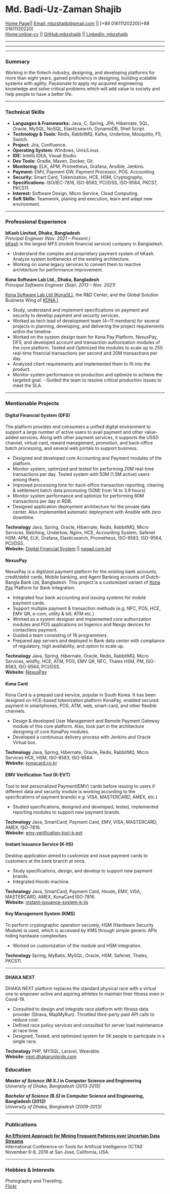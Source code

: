# **Md. Badi-Uz-Zaman Shajib**

[Home Page](https://mbzshajib.github.io/online-cv)|| [Email: mbzshajib@gmail.com](mailto:mbzshajib@gmail.com)
|| [+88 01611120220](+88 01611120220)  
[Home:online-cv](https://mbzshajib.github.io/online-cv/) || [GitHub:mbzshajib](https://github.com/mbzshajib)
|| [LinkedIn: mbzshajib](https://www.linkedin.com/in/mbzshajib)

---
---
---

### **Summary**

<!-- Make one line -->
Working in the fintech industry, designing, and developing platforms for more than eight years, gained proficiency in designing, building scalable systems with agility. Passionate to apply my acquired engineering knowledge and solve critical problems which will add value to society and help people to have a better life.

---

### **Technical Skills**

<!-- Review -->

- **Languages & Frameworks:** Java, C, Spring, JPA, Hibernate, SQL, Oracle, MySQL, NoSQL, Elasticsearch, DynamoDB, Shell
  Script.
- **Technology & Tools:** Redis, RabbitMQ, Kafka, Undertow, Mosquitto, F5, Switch.
- **Project:** Jira, Confluence.
- **Operating System:** Windows, Unix/Linux.
- **IDE:** Intellij IDEA, Visual Studio.
- **Dev Tools:** Gradle, Maven, Docker, Git.
- **Monitoring:** ELK, APM, Prometheus, Grafana, Ansible, Jenkins.
- **Payment:** EMV, Payment GW, Payment Processor, POS, Accounting.
- **Security:** Smart Card, Tokenization, HCE, HSM, Cryptography,
- **Specifications:** ISO/IEC-7816, ISO-8583, PCI/DSS, ISO-9564, PKCS7, PKCS11.
- **Interest:** Software Design, Micro Service, Cloud Computing.
- **Soft Skills:** Teamwork, planing and execution, learn and adapt new environment.

---

### **Professional Experience**

**bKash Limited, Dhaka, Bangladesh**    
_Principal Engineer (Nov. 2021 – Present.)_  
[bKash](https://www.bkash.com) is the largest MFS (mobile financial service) company in Bangladesh.
<!-- Two Line -->

- Understand the complex and proprietary payment system of bKash. Analyze system bottlenecks of the existing architecture.
- Working on some legacy services to convert them to reactive architecture for performance improvement.

**Kona Software Lab Ltd., Dhaka, Bangladesh**    
_Principal Software Engineer (Sept. 2013 – Nov. 2021)_
<!-- 4/5 Line -->
[Kona Software Lab Ltd (KonaSL)](https://konasl.com), the R&D Center, and the Global Solution Business Wing of [KONA I](https://konai.com/).

- Study, understand and implement specifications on payment and security to develop payment and security services.
- Worked as tech lead of development team (4~11 members) for several projects in planning, developing, and delivering the project requirements within the timeline.
- Worked on the system design team for Kona Pay Platform, NexusPay, DFS, and developed account and transaction authorization modules of the core platform. Tested and Optimized the modules to scale up to 250 real-time financial transactions per second and 20M transactions per day.
- Analyzed client requirements and implemented them to fit into the product.
- Monitor system performance on production and optimize to achieve the targeted goal. - Guided the team to resolve critical production issues to meet the SLA.

---

### **Mentionable Projects**

#### **Digital Financial System (DFS)**

The platform provides end consumers a unified digital environment to support a large number of active users to avail payment and other value-added services. Along with other payment services, it supports the USSD channel, virtual card, reward management, promotion, and back-office batch processing, and several web portals to support business.

- Designed and developed core Accounting and Payment modules of the platform.
- Monitor system, optimized and tested for performing 20M real-time transactions per day. Tested system with 50M  (1.5M active) users among them.
- Improved processing time for back-office transaction reporting, clearing & settlement batch data processing (50M) from 14 to 3.9 hours)
- Monitor system performance and optimize for performing 60M transactions per day in RDB.
- Designed application deployment architecture for the private data center. Also implemented automatic deployment with Ansible with zero downtime.

**Technology** Java, Spring, Oracle, Hibernate, Redis, RabbitMQ, Micro Services, Batching, Undertow, Nginx, HCE, Accounting System, Safenet HSM, APM, ELK, Grafana, Elasticsearch, Prometheus, ISO-8583, ISO-9564, PCI/DSS.  
**Website:** [Digital Financial System](https://konasl.com/digitization-platform/kona-dfs/)
|| [nagad.com.bd](https://nagad.com.bd)

#### **NexusPay**

NexusPay is a digitized payment platform for the existing bank accounts, credit/debit cards, Mobile banking, and Agent
Banking accounts of Dutch-Bangla Bank Ltd, Bangladesh. This project is a customized variant
of [Kona Pay](https://konasl.com/digitization-platform/kona-pay/) Platform for Bank Integration.

- Integrated four bank accounting and issuing systems for mobile payment cards.
- Support multiple payment & transaction methods (e.g. NFC, POS, HCE, EMV QR, e-com, utility & bill, ATM etc.)
- Worked as a system designer and implemented core authorization modules and POS applications on Ingenico and Nexgo devices for contactless payment.
- Guided a team consisting of 18 programmers.
- Prepared app servers and deployed in Bank data center with compliance of regulatory, high availability, and option to scale up.

**Technology** Java, Spring, Hibernate, Oracle, Redis, RabbitMQ, Micro Services, wildfly, HCE, ATM, POS, EMV QR, NFC,
Thales HSM, PM, ISO-8583, ISO-9564, PCI/DSS.  
**Website:** [NexusPay](https://www.dutchbanglabank.com/nexuspay/nexusPay-home.html)

#### **Kona Card**

Kona Card is a prepaid card service, popular in South Korea. It has been designed on HCE-based tokenization platform KonaPay, enabled secured payment in smartphones, POS, ATM, web, smart-card, and other flexible channels.

- Design & developed User Management and Remote Payment Gateway module of this core platform. Also, took part in the architecture designing of core KonaPay modules.
- Developed a continuous delivery process with Jenkins and Oracle Virtual box.

**Technology** Java, Spring, Hibernate, Oracle, Redis, RabbitMQ, Micro Services HCE, HSM, ISO-8583, ISO-9564.  
**Website:** [konacard.co.kr](https://www.konacard.co.kr)

#### **EMV Verification Tool (K-EVT)**

Tool to test personalized Payment(EMV) cards before issuing to users if different data and security module is working according to the specifications of payment brands( e.g. VISA, MASTERCARD, AMEX, etc.)
- Studied specifications, designed and developed, tested, implemented reporting modules to support new payment brands.

**Technology** Java, SmartCard, Payment Card, EMV, VISA, MASTERCARD, AMEX, ISO-7816.  
**Website:**
[emv-verification-tool-k-evt](https://konasl.com/smart-card-and-personalization/emv-verification-tool-k-evt)

#### **Instant Issuance Service (K-IIS)**

Desktop application aimed to customize and issue payment cards to customers at the bank branch at once.

- Study specifications, design, and develop to support new payment brands.
- Integrated Hoodo machine.

**Technology** Java, SmartCard, Payment Card, Hoodo, EMV, VISA, MASTERCARD, AMEX, KonaCard ISO-7816.  
**Website:**
[instant-issuance-system-k-iis](https://konasl.com/smart-card-and-personalization/instant-issuance-system-k-iis/)

#### **Key Management System (KMS)**

To perform cryptographic operation securely, HSM (Hardware Security Module) is used, which is accessed by KMS through
simple generic APIs hiding hardware complexities.

- Worked on customization of the module and HSM integration.

**Technology** Spring, MyBatis, MySQL, Oracle, HSM, Safenet, Thales, PKCS11.

---

#### **DHAKA NEXT**

DHAKA NEXT platform replaces the standard physical race with a virtual one to empower active and aspiring athletes to maintain their fitness even in Covid-19.

- Consulted to design and integrate race platform with fitness data provider (Strava, MapMyRun). Throttled third-party paid API calls to reduce cost.
- Defined race policy services and consulted for server load maintenance at race time.
- Designed, Tested, and optimized system for 5K people to participate in a single race.

**Technology** PHP, MYSQL, Laravel, Wearable.  
**Website:** [next.dhakarunlords.com](https://next.dhakarunlords.com)

### **Education**

**_Master of Science (M.S.)_ in Computer Science and Engineering**  
_University of Dhaka, Bangladesh (2013-2015)_

**_Bachelor of Science (B.S)_ in Computer Science and Engineering, Bangladesh (2012)**  
_University of Dhaka, Bangladesh (2009-2013)_

---

### **Publications**

**[An Efficient Approach for Mining Frequent Patterns over Uncertain Data Streams](https://ieeexplore.ieee.org/abstract/document/7814711)**    
International Conference on Tools for Artificial Intelligence (ICTAI)      
November 6-8, 2016 at San Jose, California, USA.

---

### Hobbies & Interests

Photography and Traveling.  
[Flickr](https://www.flickr.com/photos/mbzshajib/)